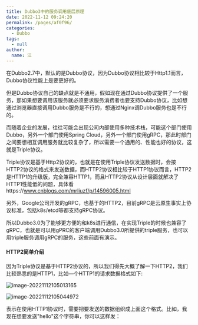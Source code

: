 ```yaml
---
title: Dubbo3中的服务调用底层原理
date: 2022-11-12 09:24:20
permalink: /pages/af0f96/
categories: 
  - Dubbo
tags: 
  - null
author: 
  name: 江
---
```

在Dubbo2.7中，默认的是Dubbo协议，因为Dubbo协议相比较于Http1.1而言，Dubbo协议性能上是要更好的。

但是Dubbo协议自己的缺点就是不通用，假如现在通过Dubbo协议提供了一个服务，那如果想要调用该服务就必须要求服务消费者也要支持Dubbo协议，比如想通过浏览器直接调用Dubbo服务是不行的，想通过Nginx调Dubbo服务也是不行的。

而随着企业的发展，往往可能会出现公司内部使用多种技术栈，可能这个部门使用Dubbo，另外一个部门使用Spring Cloud，另外一个部门使用gRPC，那此时部门之间要想相互调用服务就比较复杂了，所以需要一个通用的、性能也好的协议，这就是Triple协议。



Triple协议是基于Http2协议的，也就是在使用Triple协议发送数据时，会按HTTP2协议的格式来发送数据，而HTTP2协议相比较于HTTP1协议而言，HTTP2是HTTP1的升级版，完全兼容HTTP1，而且HTTP2协议从设计层面就解决了HTTP1性能低的问题，具体看https://www.cnblogs.com/mrliuzf/p/14596005.html

另外，Google公司开发的gRPC，也基于的HTTP2，目前gRPC是云原生事实上协议标准，包括k8s/etcd等都支持gRPC协议。

所以Dubbo3.0为了能够更方便的和k8s进行通信，在实现Triple的时候也兼容了gRPC，也就是可以用gPRC的客户端调用Dubbo3.0所提供的triple服务，也可以用triple服务调用gRPC的服务，这些前面有演示。

#### HTTP2简单介绍

因为Triple协议是基于HTTP2协议的，所以我们得先大概了解一下HTTP2，我们比较熟悉的是HTTP1，比如—个HTTP1的请求数据格式如下:

![image-20221112105013165](https://img.jssjqd.cn/202211121050948.png)

![image-20221112105044972](C:/Users/jiang/AppData/Roaming/Typora/typora-user-images/image-20221112105044972.png)

表示在使用HTTP1协议时，需要把要发送的数据组织成上面这个格式。比如，我现在想要发送"hello"这个字符串，你可以这样发：